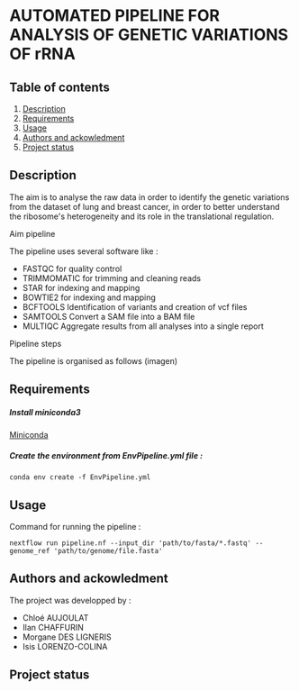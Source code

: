 # AUTOMATED PIPELINE FOR ANALYSIS OF GENETIC VARIATIONS OF rRNA

## Table of contents 
1. [Description](#descrp)
2. [Requirements](#req)
3. [Usage](#usage)
4. [Authors and ackowledment](#authors)
5. [Project status](#project)


<a name="descrp"></a> 

## Description

The aim is to analyse the raw data in order to identify the genetic variations from the dataset of lung and breast cancer, in order to better understand the ribosome's heterogeneity and its role in the translational regulation. 

Aim pipeline 

The pipeline uses several software like : 
* FASTQC for quality control 
* TRIMMOMATIC for trimming and cleaning reads
* STAR for indexing and mapping 
* BOWTIE2 for indexing and mapping 
* BCFTOOLS Identification of variants and creation of vcf files 
* SAMTOOLS Convert a SAM file into a BAM file 
* MULTIQC Aggregate results from all analyses into a single report

Pipeline steps  

The pipeline is organised as follows  (imagen)  

<a name="req"></a> 

## Requirements 

##### Install miniconda3

[Miniconda](https://docs.conda.io/en/latest/miniconda.html#linux-installers)

##### Create the environment from EnvPipeline.yml file : 
``` conda env create -f EnvPipeline.yml ```

<a name="usage"></a> 

## Usage 

Command for running the pipeline :

```
nextflow run pipeline.nf --input_dir 'path/to/fasta/*.fastq' --genome_ref 'path/to/genome/file.fasta'
```

<a name="authors"></a> 

## Authors and ackowledment 

The project was developped by : 

* Chloé AUJOULAT
* Ilan CHAFFURIN
* Morgane DES LIGNERIS
* Isis LORENZO-COLINA


<a name="project"></a> 

## Project status 

